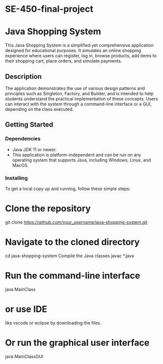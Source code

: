 # SE-450-final-project

# Java Shopping System

This Java Shopping System is a simplified yet comprehensive application designed for educational purposes. It simulates an online shopping experience where users can register, log in, browse products, add items to their shopping cart, place orders, and simulate payments.

## Description

The application demonstrates the use of various design patterns and principles such as Singleton, Factory, and Builder, and is intended to help students understand the practical implementation of these concepts. Users can interact with the system through a command-line interface or a GUI, depending on the class executed.

## Getting Started

### Dependencies

* Java JDK 11 or newer.
* This application is platform-independent and can be run on any operating system that supports Java, including Windows, Linux, and MacOS.

### Installing

To get a local copy up and running, follow these simple steps:

# Clone the repository
git clone https://github.com/your_username/java-shopping-system.git
# Navigate to the cloned directory
cd java-shopping-system
Compile the Java classes
javac *.java
# Run the command-line interface
java MainClass
# or use IDE 
like vscode or eclipse by downloading the files.
# Or run the graphical user interface
java MainClassGUI
